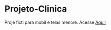 # Projeto-Clinica

Proje ficti para mobil e telas menore.
Acesse  <a href="https://iasmincqfernandes.github.io/Projeto-Clinica/">Aqui!</a>
